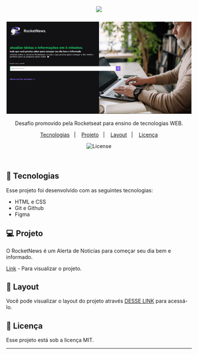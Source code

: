 <h1 align="center">
    <img src="https://rafael-malaquias.github.io/Desafio-RocketNews/assest/logo.svg">
</h1>
  <p align="center">
    <a href="https://rafael-malaquias.github.io/">
      <img height="250em" src="assest/Screenshot_1.png">
      </a>
  </p>

  <p align="center">
  Desafio promovido pela Rocketseat para ensino de tecnologias WEB.
  </p>

  <p align="center">
    <a href="#-tecnologias">Tecnologias</a>&nbsp;&nbsp;&nbsp;|&nbsp;&nbsp;&nbsp;
    <a href="#https://rafael-malaquias.github.io/">Projeto</a>&nbsp;&nbsp;&nbsp;|&nbsp;&nbsp;&nbsp;
    <a href="#-layout">Layout</a>&nbsp;&nbsp;&nbsp;|&nbsp;&nbsp;&nbsp;
    <a href="#memo-licença">Licença</a>
  </p>

  <p align="center">
    <img alt="License" src="https://img.shields.io/static/v1?label=license&message=MIT&color=49AA26&labelColor=000000">
  </p>

<br>



## 🚀 Tecnologias

Esse projeto foi desenvolvido com as seguintes tecnologias:

- HTML e CSS
- Git e Github
- Figma

## 💻 Projeto

O RocketNews é um Alerta de Noticías para começar seu dia bem e informado.

[Link](https://rafael-malaquias.github.io//) - Para visualizar o projeto.

## 🔖 Layout

Você pode visualizar o layout do projeto através [DESSE LINK](https://www.figma.com/file/5WaCBJSrj4O8IxhqkQp3Hw/RocketNews-%E2%80%A2-Desafio-Discover-(Community)?mode=dev) para acessá-lo.

##  📝 Licença

Esse projeto está sob a licença MIT.

---